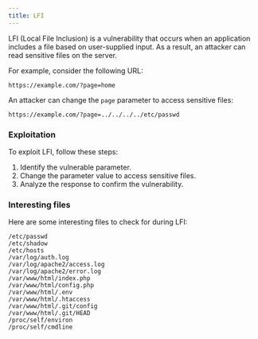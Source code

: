 ```yaml
---
title: LFI
---
```


LFI (Local File Inclusion) is a vulnerability that occurs when an application includes a file based on user-supplied input. As a result, an attacker can read sensitive files on the server.

For example, consider the following URL:

```
https://example.com/?page=home
```

An attacker can change the `page` parameter to access sensitive files:

```
https://example.com/?page=../../../../etc/passwd
```

### Exploitation

To exploit LFI, follow these steps:

1. Identify the vulnerable parameter.
2. Change the parameter value to access sensitive files.
3. Analyze the response to confirm the vulnerability.

### Interesting files

Here are some interesting files to check for during LFI:

``` text
/etc/passwd
/etc/shadow
/etc/hosts
/var/log/auth.log
/var/log/apache2/access.log
/var/log/apache2/error.log
/var/www/html/index.php
/var/www/html/config.php
/var/www/html/.env
/var/www/html/.htaccess
/var/www/html/.git/config
/var/www/html/.git/HEAD
/proc/self/environ
/proc/self/cmdline
```
